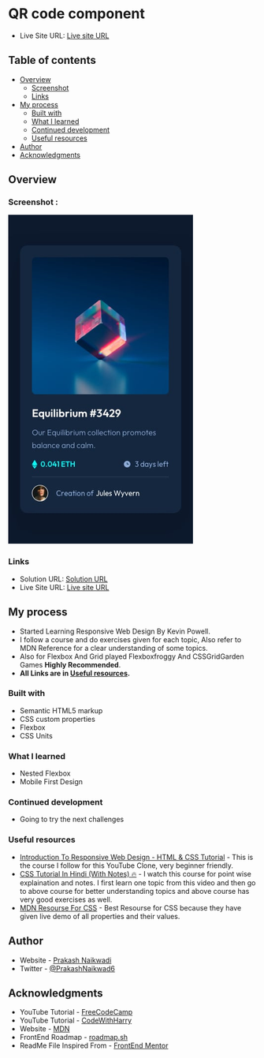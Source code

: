 # QR code component 

- Live Site URL: [Live site URL](https://prakash-naikwadi.github.io/QR-code-component/)

## Table of contents

- [Overview](#overview)
  - [Screenshot](#screenshot)
  - [Links](#links)
- [My process](#my-process)
  - [Built with](#built-with)
  - [What I learned](#what-i-learned)
  - [Continued development](#continued-development)
  - [Useful resources](#useful-resources)
- [Author](#author)
- [Acknowledgments](#acknowledgments)

## Overview

### Screenshot : 

![Screenshot](/screenshots/mobile-design.jpg?raw=true "View Of Page")

### Links

- Solution URL: [Solution URL](https://github.com/prakash-naikwadi/QR-code-component)
- Live Site URL: [Live site URL](https://prakash-naikwadi.github.io/QR-code-component/)

## My process
- Started Learning Responsive Web Design By Kevin Powell.
- I follow a course and do exercises given for each topic, Also refer to MDN 
Reference for a clear understanding of some topics.
- Also for Flexbox And Grid played Flexboxfroggy And CSSGridGarden Games **Highly Recommended**.
- **All  Links are in [Useful resources](#useful-resources).**

### Built with

- Semantic HTML5 markup
- CSS custom properties
- Flexbox
- CSS Units

### What I learned
- Nested Flexbox
- Mobile First Design

### Continued development
- Going to try the next challenges

### Useful resources

- [Introduction To Responsive Web Design - HTML & CSS Tutorial](https://www.youtube.com/watch?v=srvUrASNj0s&t=8130s&ab_channel=freeCodeCamp.org) - This is the course I follow for this YouTube Clone, very beginner friendly.
- [CSS Tutorial In Hindi (With Notes) 🔥](https://www.example.com) - I watch this course for point wise explaination and notes. I first learn one topic from this video and then go to above course for better understanding topics and above course has very good exercises as well.
- [MDN Resourse For CSS](https://developer.mozilla.org/en-US/docs/Web/CSS) - Best Resourse for CSS because they have given live demo of all properties and their values.  

## Author

- Website - [Prakash Naikwadi](https://www.linkedin.com/in/prakash-naikwadi-6b9a60182/)
- Twitter - [@PrakashNaikwad6](https://www.twitter.com/PrakashNaikwad6)  

## Acknowledgments

- YouTube Tutorial - [FreeCodeCamp](https://www.youtube.com/watch?v=srvUrASNj0s&t=8130s&ab_channel=freeCodeCamp.org)  
- YouTube Tutorial - [CodeWithHarry](https://www.youtube.com/channel/UCeVMnSShP_Iviwkknt83cww)
- Website - [MDN](https://developer.mozilla.org/en-US/docs/Web/CSS)
- FrontEnd Roadmap - [roadmap.sh](https://roadmap.sh/)
- ReadMe File Inspired From - [FrontEnd Mentor](https://www.frontendmentor.io/home)
